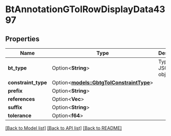 # BtAnnotationGTolRowDisplayData4397

## Properties

Name | Type | Description | Notes
------------ | ------------- | ------------- | -------------
**bt_type** | Option<**String**> | Type of JSON object. | [optional]
**constraint_type** | Option<[**models::GbtgTolConstraintType**](GBTGTolConstraintType.md)> |  | [optional]
**prefix** | Option<**String**> |  | [optional]
**references** | Option<**Vec<String>**> |  | [optional]
**suffix** | Option<**String**> |  | [optional]
**tolerance** | Option<**f64**> |  | [optional]

[[Back to Model list]](../README.md#documentation-for-models) [[Back to API list]](../README.md#documentation-for-api-endpoints) [[Back to README]](../README.md)


